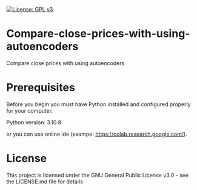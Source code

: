[![License: GPL v3](https://img.shields.io/badge/License-GPLv3-blue.svg)](https://www.gnu.org/licenses/gpl-3.0)

# Compare-close-prices-with-using-autoencoders
Compare close prices with using autoencoders


# Prerequisites
Before you begin you must have Python installed and configured properly for your computer.

Python version: 3.10.8

or you can use online ide (exampe: https://colab.research.google.com/).


# License
This project is licensed under the GNU General Public License v3.0 - see the LICENSE.md file for details
